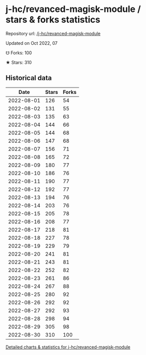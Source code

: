 # j-hc/revanced-magisk-module / stars & forks statistics

Repository url: [/j-hc/revanced-magisk-module](https://github.com/j-hc/revanced-magisk-module)

Updated on Oct 2022, 07

☋ Forks: 100

★ Stars: 310

## Historical data
| Date | Stars | Forks |
|------|-------|-------|
| 2022-08-01 | 126 | 54 | 
| 2022-08-02 | 131 | 55 | 
| 2022-08-03 | 135 | 63 | 
| 2022-08-04 | 144 | 66 | 
| 2022-08-05 | 144 | 68 | 
| 2022-08-06 | 147 | 68 | 
| 2022-08-07 | 156 | 71 | 
| 2022-08-08 | 165 | 72 | 
| 2022-08-09 | 180 | 77 | 
| 2022-08-10 | 186 | 76 | 
| 2022-08-11 | 190 | 77 | 
| 2022-08-12 | 192 | 77 | 
| 2022-08-13 | 194 | 76 | 
| 2022-08-14 | 203 | 76 | 
| 2022-08-15 | 205 | 78 | 
| 2022-08-16 | 208 | 77 | 
| 2022-08-17 | 218 | 81 | 
| 2022-08-18 | 227 | 78 | 
| 2022-08-19 | 229 | 79 | 
| 2022-08-20 | 241 | 81 | 
| 2022-08-21 | 243 | 81 | 
| 2022-08-22 | 252 | 82 | 
| 2022-08-23 | 261 | 86 | 
| 2022-08-24 | 267 | 88 | 
| 2022-08-25 | 280 | 92 | 
| 2022-08-26 | 292 | 92 | 
| 2022-08-27 | 292 | 93 | 
| 2022-08-28 | 298 | 94 | 
| 2022-08-29 | 305 | 98 | 
| 2022-08-30 | 310 | 100 | 


[Detailed charts & statistics for j-hc/revanced-magisk-module](https://reviewgithub.com/rep/j-hc/revanced-magisk-module)
